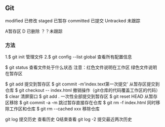 ## Git
modified 已修改
staged 已暂存
committed 已提交
Untracked 未跟踪

A暂存区
D 已删除
？？未跟踪
### 方法
1.$ git init 管理文件
2.$ git config --list global 查看所有配置信息

$ git status 查看文件处于什么状态
注意：红色文件说明在工作区
      绿色文件说明在暂存区

$ git add 提交到暂存区
$ git commit -m'index.text第一次提交'  从暂存区提交到仓库
$ git checkout -- index.html  撤销操作（git仓库的代码覆盖工作区的代码）
$  clear 清屏窗口
$ git add . 一次性全部提交到暂存区
$ git reset HEAD 从暂存区移除
$ git commit -a -m  跳过暂存直接存在仓库
$ git rm -f index.html 同时移除工作区和仓库
$ git rm --cached xxx 移除仓库

git log 提交历史 查看历史 Q结束查看
git log -2 提交最近两次历史
